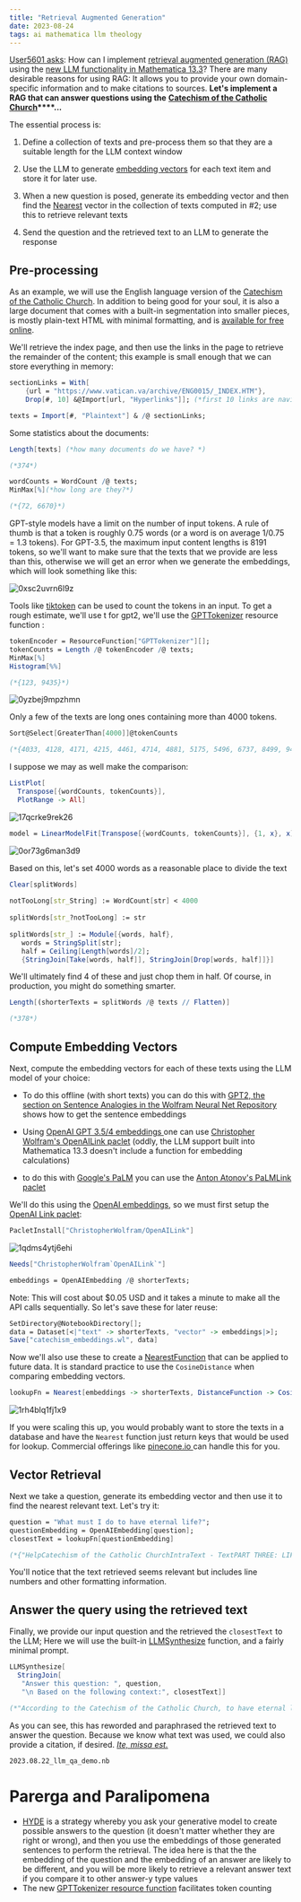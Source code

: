```yaml
---
title: "Retrieval Augmented Generation"
date: 2023-08-24
tags: ai mathematica llm theology
---
```


[User5601 asks](https://mathematica.stackexchange.com/questions/288523/qa-system-using-llmsynthesize-and-nearest): How can I implement [retrieval augmented generation (RAG)](https://ai.meta.com/blog/retrieval-augmented-generation-streamlining-the-creation-of-intelligent-natural-language-processing-models/) using the [new LLM functionality in Mathematica 13.3](https://writings.stephenwolfram.com/2023/06/llm-tech-and-a-lot-more-version-13-3-of-wolfram-language-and-mathematica/)? There are many desirable reasons for using RAG: It allows you to provide your own domain-specific information  and to make citations to sources. **Let's implement a RAG that can answer questions using the** **[Catechism of the Catholic Church](https://www.vatican.va/archive/ENG0015/_INDEX.HTM)****...**

The essential process is:

1. Define a collection of texts and pre-process them so that they are a suitable length for the LLM context window

2. Use the LLM to generate [embedding vectors](https://platform.openai.com/docs/guides/embeddings/what-are-embeddings) for each text item and store it for later use.

3. When a new question is posed, generate its embedding vector and then find the [Nearest](https://reference.wolfram.com/language/ref/Nearest.html) vector in the collection of texts computed in #2; use this to retrieve relevant texts

4. Send the question and the retrieved text to an LLM to generate the response

## Pre-processing

As an example, we will use the English language version of the [Catechism of the Catholic Church](https://www.vatican.va/archive/ENG0015/_INDEX.HTM).  In addition to being good for your soul, it is also a large document that comes with a built-in segmentation into smaller pieces, is mostly plain-text HTML with minimal formatting, and is [available for free online](https://www.vatican.va/archive/ENG0015/_INDEX.HTM).   

We'll retrieve the index page, and then use the links in the page to retrieve the remainder of the content; this example is small enough that we can store everything in memory:

```mathematica
sectionLinks = With[
    {url = "https://www.vatican.va/archive/ENG0015/_INDEX.HTM"}, 
    Drop[#, 10] &@Import[url, "Hyperlinks"]]; (*first 10 links are navigation tools*)

```

```mathematica
texts = Import[#, "Plaintext"] & /@ sectionLinks;
```

Some statistics about the documents:

```mathematica
Length[texts] (*how many documents do we have? *)

(*374*)
```

```mathematica
wordCounts = WordCount /@ texts;
MinMax[%](*how long are they?*)

(*{72, 6670}*)
```

GPT-style models have a limit on the number of input tokens.  A rule of thumb is that a token is roughly 0.75 words (or a word is on average 1/0.75 = 1.3 tokens).  For GPT-3.5, the maximum input content lengths is 8191 tokens, so we'll want to make sure that the texts that we provide are less than this, otherwise we will get an error when we generate the embeddings, which will look something like this:

![0xsc2uvrn6l9z](/blog/images/2023/8/24/0xsc2uvrn6l9z.png)

Tools like [tiktoken](https://github.com/openai/openai-cookbook/blob/main/examples/How_to_count_tokens_with_tiktoken.ipynb) can be used to count the tokens in an input. To get a rough estimate, we'll use t for gpt2, we'll use the [GPTTokenizer](https://resources.wolframcloud.com/FunctionRepository/resources/GPTTokenizer/) resource function :

```mathematica
tokenEncoder = ResourceFunction["GPTTokenizer"][];
tokenCounts = Length /@ tokenEncoder /@ texts;
MinMax[%]
Histogram[%%]

(*{123, 9435}*)
```

![0yzbej9mpzhmn](/blog/images/2023/8/24/0yzbej9mpzhmn.png)

Only a few of the texts are long ones containing more than 4000 tokens. 

```mathematica
Sort@Select[GreaterThan[4000]]@tokenCounts

(*{4033, 4128, 4171, 4215, 4461, 4714, 4881, 5175, 5496, 6737, 8499, 9404, 9435}*)
```

I suppose we may as well make the comparison:

```mathematica
ListPlot[
  Transpose[{wordCounts, tokenCounts}], 
  PlotRange -> All]
```

![17qcrke9rek26](/blog/images/2023/8/24/17qcrke9rek26.png)

```mathematica
model = LinearModelFit[Transpose[{wordCounts, tokenCounts}], {1, x}, x]
```

![0or73g6man3d9](/blog/images/2023/8/24/0or73g6man3d9.png)

Based on this, let's set 4000 words as a reasonable place to divide the text

```mathematica
Clear[splitWords] 
 
notTooLong[str_String] := WordCount[str] < 4000 
 
splitWords[str_?notTooLong] := str 
 
splitWords[str_] := Module[{words, half}, 
   words = StringSplit[str]; 
   half = Ceiling[Length[words]/2]; 
   {StringJoin[Take[words, half]], StringJoin[Drop[words, half]]}]
```

We'll ultimately find 4 of these and just chop them in half.  Of course, in production, you might do something smarter. 

```mathematica
Length[(shorterTexts = splitWords /@ texts // Flatten)]

(*378*)
```

## Compute Embedding Vectors

Next,  compute the embedding vectors for each of these texts using the LLM model of your choice:

- To do this offline (with short texts) you can do this with [GPT2, the section on Sentence Analogies in the Wolfram Neural Net Repository](https://resources.wolframcloud.com/NeuralNetRepository/resources/GPT2-Transformer-Trained-on-WebText-Data/) shows how to get the sentence embeddings

- Using [OpenAI GPT 3.5/4  embeddings ](https://openai.com/blog/introducing-text-and-code-embeddings)one can use [Christopher Wolfram's OpenAILink paclet](https://resources.wolframcloud.com/PacletRepository/resources/ChristopherWolfram/OpenAILink/ref/OpenAIEmbedding.html) (oddly, the LLM support built into Mathematica 13.3 doesn't include a function for embedding calculations)

- to do this with [Google's PaLM](https://ai.googleblog.com/2022/04/pathways-language-model-palm-scaling-to.html) you can use the [Anton Atonov's PaLMLink paclet](https://resources.wolframcloud.com/PacletRepository/resources/AntonAntonov/PaLMLink/)

We'll do this using the [OpenAI embeddings](https://platform.openai.com/docs/guides/embeddings), so we must first setup the [OpenAI Link paclet](https://resources.wolframcloud.com/PacletRepository/resources/ChristopherWolfram/OpenAILink/ref/OpenAIEmbedding.html):

```mathematica
PacletInstall["ChristopherWolfram/OpenAILink"]
```

![1qdms4ytj6ehi](/blog/images/2023/8/24/1qdms4ytj6ehi.png)

```mathematica
Needs["ChristopherWolfram`OpenAILink`"]
```

```mathematica
embeddings = OpenAIEmbedding /@ shorterTexts;
```

Note: This will cost about $0.05 USD and it takes a minute to make all the API calls sequentially. So let's save these for later reuse:

```mathematica
SetDirectory@NotebookDirectory[];
data = Dataset[<|"text" -> shorterTexts, "vector" -> embeddings|>];
Save["catechism_embeddings.wl", data]
```

Now we'll also use these to create a [NearestFunction](http://reference.wolfram.com/language/ref/NearestFunction.html) that can be applied to future data.  It is standard practice to use the `CosineDistance` when comparing embedding vectors.

```mathematica
lookupFn = Nearest[embeddings -> shorterTexts, DistanceFunction -> CosineDistance]
```

![1rh4blq1fj1x9](/blog/images/2023/8/24/1rh4blq1fj1x9.png)

If you were scaling this up, you would probably want to store the texts in a database and have the `Nearest` function just return keys that would be used for lookup.  Commercial offerings like [pinecone.io ](https://www.pinecone.io)can handle this for you.

## Vector Retrieval

Next we take a question, generate its embedding vector and then use it to find the nearest relevant text.  Let's try it:

```mathematica
question = "What must I do to have eternal life?";
questionEmbedding = OpenAIEmbedding[question];
closestText = lookupFn[questionEmbedding]

(*{"HelpCatechism of the Catholic ChurchIntraText - TextPART THREE: LIFE IN CHRISTSECTION TWO THE TEN COMMANDMENTSIN BRIEF Previous - NextIN BRIEF  2075 \"What good deed must I do, to have eternal life?\" - \"If you would enter into life, keep the commandments\" (Mt 19:16-17).  2076 By his life and by his preaching Jesus attested to the permanent validity of the Decalogue. 2077 The  gift of the Decalogue is bestowed from within the covenant concluded by God with his people. God's  commandments take on their true meaning in and through this covenant.  2078 In fidelity to Scripture and in conformity with Jesus' example, the tradition of the Church has always  acknowledged the primordial importance and significance of the Decalogue.  2079 The Decalogue forms an organic unity in which each \"word\" or \"commandment\" refers to all the others  taken together. To transgress one commandment is to infringe the whole Law (cf Jas 2:10-11).  2080 The Decalogue contains a privileged expression of the natural law. It is made known to us by divine  revelation and by human reason.  2081 The Ten Commandments, in their fundamental content, state grave obligations. However, obedience  to these precepts also implies obligations in matter which is, in itself, light.  2082 What God commands he makes possible by his grace.  Previous - NextCopyright (c) Libreria Editrice Vaticana"}*)
```

You'll notice that the text retrieved seems relevant but includes line numbers and other formatting information.

## Answer the query using the retrieved text

Finally, we provide our input question and the  retrieved the `closestText` to the LLM;  Here we will use the built-in [LLMSynthesize](https://reference.wolfram.com/language/ref/LLMSynthesize.html) function, and a fairly minimal prompt.

```mathematica
LLMSynthesize[
  StringJoin[
   "Answer this question: ", question, 
   "\n Based on the following context:", closestText]]

(*"According to the Catechism of the Catholic Church, to have eternal life, one must keep the commandments. Jesus stated, \"If you would enter into life, keep the commandments\" (Mt 19:16-17). The Decalogue, which includes the Ten Commandments, holds a privileged expression of the natural law, and obedience to these precepts implies obligations in both grave and light matters. It is also important to note that God's grace makes it possible to fulfill His commands."*)
```

As you can see, this has reworded and paraphrased the retrieved text to answer the question.  Because we know what text was used, we could also provide a citation, if desired. [*Ite, missa est.*](https://en.wikipedia.org/wiki/Ite,_missa_est)

`2023.08.22_llm_qa_demo.nb`

# Parerga and Paralipomena

- [HYDE](https://arxiv.org/abs/2212.10496) is a strategy whereby you ask your generative model to create possible answers to the question (it doesn't matter whether they are right or wrong), and then you use the embeddings of those generated sentences to perform the retrieval.  The idea here is that the the embedding of the question and the embedding of an answer are likely to be different, and you will be more likely to retrieve a relevant answer text if you compare it to other answer-y type values
- The new [GPTTokenizer resource function](https://resources.wolframcloud.com/FunctionRepository/resources/GPTTokenizer/) facilitates token counting